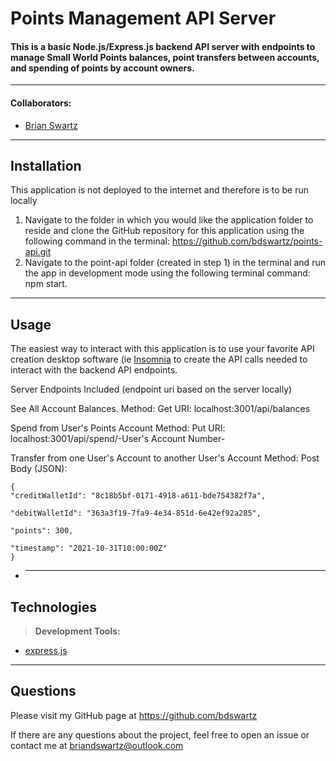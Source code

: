 # Points Management API Server

#### This is a basic Node.js/Express.js backend API server with endpoints to manage Small World Points balances, point transfers between accounts, and spending of points by account owners.

---

#### Collaborators:

- [Brian Swartz](https://github.com/bdswartz)

---

## Installation

This application is not deployed to the internet and therefore is to be run locally

1.  Navigate to the folder in which you would like the application folder to reside and clone the GitHub repository for this application using the following command in the terminal: https://github.com/bdswartz/points-api.git
2.  Navigate to the point-api folder (created in step 1) in the terminal and run the app in development mode using the following terminal command: npm start.

---

## Usage

The easiest way to interact with this application is to use your favorite API creation desktop software (ie [Insomnia](https://docs.insomnia.rest/) to create the API calls needed to interact with the backend API endpoints.

Server Endpoints Included (endpoint uri based on the server locally)

See All Account Balances.
Method: Get
URI: localhost:3001/api/balances

Spend from User's Points Account
Method: Put
URI: localhost:3001/api/spend/-User's Account Number-

Transfer from one User's Account to another User's Account
Method: Post
Body (JSON):

```
{
"creditWalletId": "8c18b5bf-0171-4918-a611-bde754382f7a",

"debitWalletId": "363a3f19-7fa9-4e34-851d-6e42ef92a285",

"points": 300,

"timestamp": "2021-10-31T10:00:00Z"
}
```

- ***

## Technologies

> <b>Development Tools:</b>

- [express.js](https://expressjs.com/)

---

## Questions

Please visit my GitHub page
at https://github.com/bdswartz

If there are any questions about the project,
feel free to open an issue or contact me at briandswartz@outlook.com
